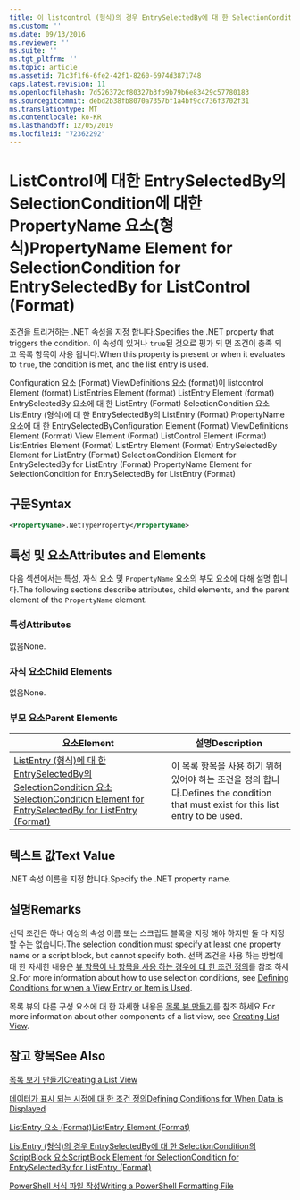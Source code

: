 ```yaml
---
title: 이 listcontrol (형식)의 경우 EntrySelectedBy에 대 한 SelectionCondition의 PropertyName 요소 | Microsoft Docs
ms.custom: ''
ms.date: 09/13/2016
ms.reviewer: ''
ms.suite: ''
ms.tgt_pltfrm: ''
ms.topic: article
ms.assetid: 71c3f1f6-6fe2-42f1-8260-6974d3871748
caps.latest.revision: 11
ms.openlocfilehash: 7d526372cf80327b3fb9b79b6e83429c57780183
ms.sourcegitcommit: debd2b38fb8070a7357bf1a4bf9cc736f3702f31
ms.translationtype: MT
ms.contentlocale: ko-KR
ms.lasthandoff: 12/05/2019
ms.locfileid: "72362292"
---
```

# <a name="propertyname-element-for-selectioncondition-for-entryselectedby-for-listcontrol-format"></a><span data-ttu-id="de9ea-102">ListControl에 대한 EntrySelectedBy의 SelectionCondition에 대한 PropertyName 요소(형식)</span><span class="sxs-lookup"><span data-stu-id="de9ea-102">PropertyName Element for SelectionCondition for EntrySelectedBy for ListControl (Format)</span></span>

<span data-ttu-id="de9ea-103">조건을 트리거하는 .NET 속성을 지정 합니다.</span><span class="sxs-lookup"><span data-stu-id="de9ea-103">Specifies the .NET property that triggers the condition.</span></span> <span data-ttu-id="de9ea-104">이 속성이 있거나 `true`된 것으로 평가 되 면 조건이 충족 되 고 목록 항목이 사용 됩니다.</span><span class="sxs-lookup"><span data-stu-id="de9ea-104">When this property is present or when it evaluates to `true`, the condition is met, and the list entry is used.</span></span>

<span data-ttu-id="de9ea-105">Configuration 요소 (Format) ViewDefinitions 요소 (format)이 listcontrol Element (format) ListEntries Element (format) ListEntry Element (format) EntrySelectedBy 요소에 대 한 ListEntry (Format) SelectionCondition 요소 ListEntry (형식)에 대 한 EntrySelectedBy의 ListEntry (Format) PropertyName 요소에 대 한 EntrySelectedBy</span><span class="sxs-lookup"><span data-stu-id="de9ea-105">Configuration Element (Format) ViewDefinitions Element (Format) View Element (Format) ListControl Element (Format) ListEntries Element (Format) ListEntry Element (Format) EntrySelectedBy Element for ListEntry (Format) SelectionCondition Element for EntrySelectedBy for ListEntry (Format) PropertyName Element for SelectionCondition for EntrySelectedBy for ListEntry (Format)</span></span>

## <a name="syntax"></a><span data-ttu-id="de9ea-106">구문</span><span class="sxs-lookup"><span data-stu-id="de9ea-106">Syntax</span></span>

```xml
<PropertyName>.NetTypeProperty</PropertyName>
```

## <a name="attributes-and-elements"></a><span data-ttu-id="de9ea-107">특성 및 요소</span><span class="sxs-lookup"><span data-stu-id="de9ea-107">Attributes and Elements</span></span>

<span data-ttu-id="de9ea-108">다음 섹션에서는 특성, 자식 요소 및 `PropertyName` 요소의 부모 요소에 대해 설명 합니다.</span><span class="sxs-lookup"><span data-stu-id="de9ea-108">The following sections describe attributes, child elements, and the parent element of the `PropertyName` element.</span></span>

### <a name="attributes"></a><span data-ttu-id="de9ea-109">특성</span><span class="sxs-lookup"><span data-stu-id="de9ea-109">Attributes</span></span>

<span data-ttu-id="de9ea-110">없음</span><span class="sxs-lookup"><span data-stu-id="de9ea-110">None.</span></span>

### <a name="child-elements"></a><span data-ttu-id="de9ea-111">자식 요소</span><span class="sxs-lookup"><span data-stu-id="de9ea-111">Child Elements</span></span>

<span data-ttu-id="de9ea-112">없음</span><span class="sxs-lookup"><span data-stu-id="de9ea-112">None.</span></span>

### <a name="parent-elements"></a><span data-ttu-id="de9ea-113">부모 요소</span><span class="sxs-lookup"><span data-stu-id="de9ea-113">Parent Elements</span></span>

|<span data-ttu-id="de9ea-114">요소</span><span class="sxs-lookup"><span data-stu-id="de9ea-114">Element</span></span>|<span data-ttu-id="de9ea-115">설명</span><span class="sxs-lookup"><span data-stu-id="de9ea-115">Description</span></span>|
|-------------|-----------------|
|[<span data-ttu-id="de9ea-116">ListEntry (형식)에 대 한 EntrySelectedBy의 SelectionCondition 요소</span><span class="sxs-lookup"><span data-stu-id="de9ea-116">SelectionCondition Element for EntrySelectedBy for ListEntry (Format)</span></span>](./selectioncondition-element-for-entryselectedby-for-listcontrol-format.md)|<span data-ttu-id="de9ea-117">이 목록 항목을 사용 하기 위해 있어야 하는 조건을 정의 합니다.</span><span class="sxs-lookup"><span data-stu-id="de9ea-117">Defines the condition that must exist for this list entry to be used.</span></span>|

## <a name="text-value"></a><span data-ttu-id="de9ea-118">텍스트 값</span><span class="sxs-lookup"><span data-stu-id="de9ea-118">Text Value</span></span>

<span data-ttu-id="de9ea-119">.NET 속성 이름을 지정 합니다.</span><span class="sxs-lookup"><span data-stu-id="de9ea-119">Specify the .NET property name.</span></span>

## <a name="remarks"></a><span data-ttu-id="de9ea-120">설명</span><span class="sxs-lookup"><span data-stu-id="de9ea-120">Remarks</span></span>

<span data-ttu-id="de9ea-121">선택 조건은 하나 이상의 속성 이름 또는 스크립트 블록을 지정 해야 하지만 둘 다 지정할 수는 없습니다.</span><span class="sxs-lookup"><span data-stu-id="de9ea-121">The selection condition must specify at least one property name or a script block, but cannot specify both.</span></span> <span data-ttu-id="de9ea-122">선택 조건을 사용 하는 방법에 대 한 자세한 내용은 [뷰 항목이 나 항목을 사용 하는 경우에 대 한 조건 정의](./defining-conditions-for-displaying-data.md)를 참조 하세요.</span><span class="sxs-lookup"><span data-stu-id="de9ea-122">For more information about how to use selection conditions, see [Defining Conditions for when a View Entry or Item is Used](./defining-conditions-for-displaying-data.md).</span></span>

<span data-ttu-id="de9ea-123">목록 뷰의 다른 구성 요소에 대 한 자세한 내용은 [목록 뷰 만들기](./creating-a-list-view.md)를 참조 하세요.</span><span class="sxs-lookup"><span data-stu-id="de9ea-123">For more information about other components of a list view, see [Creating List View](./creating-a-list-view.md).</span></span>

## <a name="see-also"></a><span data-ttu-id="de9ea-124">참고 항목</span><span class="sxs-lookup"><span data-stu-id="de9ea-124">See Also</span></span>

[<span data-ttu-id="de9ea-125">목록 보기 만들기</span><span class="sxs-lookup"><span data-stu-id="de9ea-125">Creating a List View</span></span>](./creating-a-list-view.md)

[<span data-ttu-id="de9ea-126">데이터가 표시 되는 시점에 대 한 조건 정의</span><span class="sxs-lookup"><span data-stu-id="de9ea-126">Defining Conditions for When Data is Displayed</span></span>](./defining-conditions-for-displaying-data.md)

[<span data-ttu-id="de9ea-127">ListEntry 요소 (Format)</span><span class="sxs-lookup"><span data-stu-id="de9ea-127">ListEntry Element (Format)</span></span>](./listentry-element-for-listcontrol-format.md)

[<span data-ttu-id="de9ea-128">ListEntry (형식)의 경우 EntrySelectedBy에 대 한 SelectionCondition의 ScriptBlock 요소</span><span class="sxs-lookup"><span data-stu-id="de9ea-128">ScriptBlock Element for SelectionCondition for EntrySelectedBy for ListEntry (Format)</span></span>](./scriptblock-element-for-selectioncondition-for-entryselectedby-for-listcontrol-format.md)

[<span data-ttu-id="de9ea-129">PowerShell 서식 파일 작성</span><span class="sxs-lookup"><span data-stu-id="de9ea-129">Writing a PowerShell Formatting File</span></span>](./writing-a-powershell-formatting-file.md)
